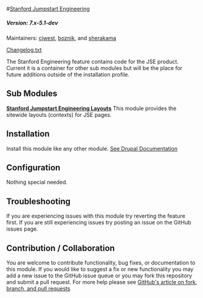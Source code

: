 #[Stanford Jumpstart Engineering](https://github.com/SU-SWS/stanford_jumpstart_engineering)
##### Version: 7.x-5.1-dev

Maintainers: [cjwest](https://github.com/cjwest), [boznik](https://github.com/boznik), and [sherakama](https://github.com/sherakama)

[Changelog.txt](CHANGELOG.txt)

The Stanford Engineering feature contains code for the JSE product. Current it is a container for other sub modules but will be the place for future additions outside of the installation profile.

Sub Modules
---

**[Stanford Jumpstart Engineering Layouts](https://github.com/SU-SOE/stanford_jumpstart_engineering/tree/7.x-1.x/modules/stanford_jse_layouts)**
This module provides the sitewide layouts (contexts) for JSE pages.

Installation
---

Install this module like any other module. [See Drupal Documentation](https://drupal.org/documentation/install/modules-themes/modules-7)

Configuration
---

Nothing special needed.

Troubleshooting
---

If you are experiencing issues with this module try reverting the feature first. If you are still experiencing issues try posting an issue on the GitHub issues page.

Contribution / Collaboration
---

You are welcome to contribute functionality, bug fixes, or documentation to this module. If you would like to suggest a fix or new functionality you may add a new issue to the GitHub issue queue or you may fork this repository and submit a pull request. For more help please see [GitHub's article on fork, branch, and pull requests](https://help.github.com/articles/using-pull-requests)
